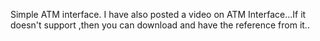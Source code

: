 Simple ATM interface.
I have also posted a video on ATM Interface...If it doesn't support ,then you can download and have the reference from it..
